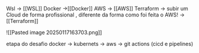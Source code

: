 Wsl → [[WSL]]
Docker →[[Docker]]
AWS → [[AWS]]
Terraform → subir um Cloud de forma profissional , diferente da forma como foi feita o AWS! → [[Terraform]]


![[Pasted image 20250117163703.png]]

etapa do desafio
docker → kubernets → aws → git actions (cicd e pipelines)